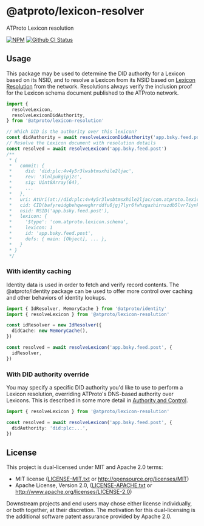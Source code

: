 # @atproto/lexicon-resolver

ATProto Lexicon resolution

[![NPM](https://img.shields.io/npm/v/@atproto/lexicon-resolver)](https://www.npmjs.com/package/@atproto/lexicon-resolver)
[![Github CI Status](https://github.com/bluesky-social/atproto/actions/workflows/repo.yaml/badge.svg)](https://github.com/bluesky-social/atproto/actions/workflows/repo.yaml)

## Usage

This package may be used to determine the DID authority for a Lexicon based on its NSID, and to resolve a Lexicon from its NSID based on [Lexicon Resolution](https://atproto.com/specs/lexicon#lexicon-publication-and-resolution) from the network. Resolutions always verify the inclusion proof for the Lexicon schema document published to the ATProto network.

```ts
import {
  resolveLexicon,
  resolveLexiconDidAuthority,
} from '@atproto/lexicon-resolution'

// Which DID is the authority over this lexicon?
const didAuthority = await resolveLexiconDidAuthority('app.bsky.feed.post')
// Resolve the Lexicon document with resolution details
const resolved = await resolveLexicon('app.bsky.feed.post')
/**
 * {
 *   commit: {
 *     did: 'did:plc:4v4y5r3lwsbtmsxhile2ljac',
 *     rev: '3lnlpukgipj2c',
 *     sig: Uint8Array(64),
 *     ...
 *   },
 *   uri: AtUri(at://did:plc:4v4y5r3lwsbtmsxhile2ljac/com.atproto.lexicon.schema/app.bsky.feed.post),
 *   cid: CID(bafyreidgbehqwweghrrddfu6jgj7lyr6fwhzgazhirnszdb5lvr7iynkiy),
 *   nsid: NSID('app.bsky.feed.post'),
 *   lexicon: {
 *     '$type': 'com.atproto.lexicon.schema',
 *     lexicon: 1
 *     id: 'app.bsky.feed.post',
 *     defs: { main: [Object], ... },
 *   }
 * }
 */
```

### With identity caching

Identity data is used in order to fetch and verify record contents. The @atproto/identity package can be used to offer more control over caching and other behaviors of identity lookups.

```ts
import { IdResolver, MemoryCache } from '@atproto/identity'
import { resolveLexicon } from '@atproto/lexicon-resolution'

const idResolver = new IdResolver({
  didCache: new MemoryCache(),
})

const resolved = await resolveLexicon('app.bsky.feed.post', {
  idResolver,
})
```

### With DID authority override

You may specify a specific DID authority you'd like to use to perform a Lexicon resolution, overriding ATProto's DNS-based authority over Lexicons. This is described in some more detail in [Authority and Control](https://atproto.com/specs/lexicon#authority-and-control).

```ts
import { resolveLexicon } from '@atproto/lexicon-resolution'

const resolved = await resolveLexicon('app.bsky.feed.post', {
  didAuthority: 'did:plc:...',
})
```

## License

This project is dual-licensed under MIT and Apache 2.0 terms:

- MIT license ([LICENSE-MIT.txt](https://github.com/bluesky-social/atproto/blob/main/LICENSE-MIT.txt) or http://opensource.org/licenses/MIT)
- Apache License, Version 2.0, ([LICENSE-APACHE.txt](https://github.com/bluesky-social/atproto/blob/main/LICENSE-APACHE.txt) or http://www.apache.org/licenses/LICENSE-2.0)

Downstream projects and end users may chose either license individually, or both together, at their discretion. The motivation for this dual-licensing is the additional software patent assurance provided by Apache 2.0.
